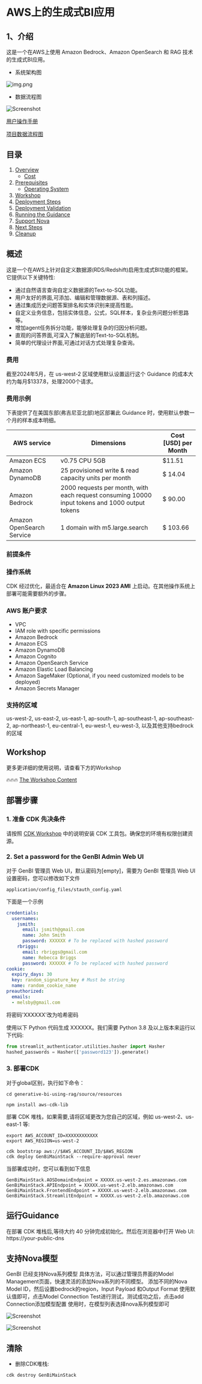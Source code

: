 # AWS上的生成式BI应用 

## 1、介绍


这是一个在AWS上使用 Amazon Bedrock、Amazon OpenSearch 和 RAG 技术的生成式BI应用。



- 系统架构图


![img.png](./assets/aws_architecture.png)

- 数据流程图

![Screenshot](./assets/logic.png)


[用户操作手册](https://github.com/aws-samples/generative-bi-using-rag/wiki/%E7%B3%BB%E7%BB%9F%E7%AE%A1%E7%90%86%E5%91%98%E6%93%8D%E4%BD%9C)

[项目数据流程图](https://github.com/aws-samples/generative-bi-using-rag/wiki/%E6%9E%B6%E6%9E%84%E5%9B%BE)


## 目录

1. [Overview](#overview)
    - [Cost](#cost)
2. [Prerequisites](#prerequisites)
    - [Operating System](#operating-system)
3. [Workshop](#workshop)
4. [Deployment Steps](#deployment-steps)
5. [Deployment Validation](#deployment-validation)
6. [Running the Guidance](#running-the-guidance)
7. [Support Nova](#support-nova)
8. [Next Steps](#next-steps)
9. [Cleanup](#cleanup)

## 概述


这是一个在AWS上针对自定义数据源(RDS/Redshift)启用生成式BI功能的框架。它提供以下关键特性:

- 通过自然语言查询自定义数据源的Text-to-SQL功能。
- 用户友好的界面,可添加、编辑和管理数据源、表和列描述。
- 通过集成历史问题答案排名和实体识别来提高性能。
- 自定义业务信息，包括实体信息，公式，SQL样本，复杂业务问题分析思路等。
- 增加agent任务拆分功能，能够处理复杂的归因分析问题。
- 直观的问答界面,可深入了解底层的Text-to-SQL机制。
- 简单的代理设计界面,可通过对话方式处理复杂查询。



### 费用

截至2024年5月，在 us-west-2 区域使用默认设置运行这个 Guidance 的成本大约为每月$1337.8，处理2000个请求。



### 费用示例

下表提供了在美国东部(弗吉尼亚北部)地区部署此 Guidance 时，使用默认参数一个月的样本成本明细。


| AWS service  | Dimensions | Cost [USD] per Month |
| ----------- | ------------ | ------------ |
| Amazon ECS | v0.75 CPU 5GB | $11.51 |
| Amazon DynamoDB | 25 provisioned write & read capacity units per month | $ 14.04 |
| Amazon Bedrock | 2000 requests per month, with each request consuming 10000 input tokens and 1000 output tokens | $ 90.00 |
| Amazon OpenSearch Service | 1 domain with m5.large.search | $ 103.66 |



### 前提条件

### 操作系统

CDK 经过优化，最适合在 **Amazon Linux 2023 AMI** 上启动。在其他操作系统上部署可能需要额外的步骤。

### AWS 账户要求

- VPC
- IAM role with specific permissions
- Amazon Bedrock
- Amazon ECS
- Amazon DynamoDB
- Amazon Cognito
- Amazon OpenSearch Service
- Amazon Elastic Load Balancing
- Amazon SageMaker (Optional, if you need customized models to be deployed)
- Amazon Secrets Manager

### 支持的区域

us-west-2, us-east-2, us-east-1, ap-south-1, ap-southeast-1, ap-southeast-2, ap-northeast-1, eu-central-1, eu-west-1, eu-west-3, 以及其他支持bedrock的区域

## Workshop

更多更详细的使用说明，请查看下方的Workshop

🔥🔥🔥 [The Workshop Content](https://catalog.us-east-1.prod.workshops.aws/workshops/37b20322-fc96-4716-8e51-4568b0641448)


## 部署步骤

### 1. 准备 CDK 先决条件

请按照 [CDK Workshop](https://cdkworkshop.com/15-prerequisites.html) 中的说明安装 CDK 工具包。确保您的环境有权限创建资源。

### 2. Set a password for the GenBI Admin Web UI

对于 GenBI 管理员 Web UI，默认密码为[empty]，需要为 GenBI 管理员 Web UI 设置密码，您可以修改如下文件

```application/config_files/stauth_config.yaml```

下面是一个示例

```yaml
credentials:
  usernames:
    jsmith:
      email: jsmith@gmail.com
      name: John Smith
      password: XXXXXX # To be replaced with hashed password
    rbriggs:
      email: rbriggs@gmail.com
      name: Rebecca Briggs
      password: XXXXXX # To be replaced with hashed password
cookie:
  expiry_days: 30
  key: random_signature_key # Must be string
  name: random_cookie_name
preauthorized:
  emails:
  - melsby@gmail.com
```

将密码'XXXXXX'改为哈希密码

使用以下 Python 代码生成 XXXXXX。我们需要 Python 3.8 及以上版本来运行以下代码:

```python
from streamlit_authenticator.utilities.hasher import Hasher
hashed_passwords = Hasher(['password123']).generate()
```

### 3. 部署CDK

对于global区别，执行如下命令：

```
cd generative-bi-using-rag/source/resources

npm install aws-cdk-lib
```

部署 CDK 堆栈，如果需要,请将区域更改为您自己的区域，例如 us-west-2、us-east-1 等:

```
export AWS_ACCOUNT_ID=XXXXXXXXXXXX
export AWS_REGION=us-west-2

cdk bootstrap aws://$AWS_ACCOUNT_ID/$AWS_REGION 
cdk deploy GenBiMainStack --require-approval never

```

当部署成功时，您可以看到如下信息
```
GenBiMainStack.AOSDomainEndpoint = XXXXX.us-west-2.es.amazonaws.com
GenBiMainStack.APIEndpoint = XXXXX.us-west-2.elb.amazonaws.com
GenBiMainStack.FrontendEndpoint = XXXXX.us-west-2.elb.amazonaws.com
GenBiMainStack.StreamlitEndpoint = XXXXX.us-west-2.elb.amazonaws.com
```


## 运行Guidance

在部署 CDK 堆栈后,等待大约 40 分钟完成初始化。然后在浏览器中打开 Web UI: https://your-public-dns


## 支持Nova模型

GenBI 已经支持Nova系列模型
具体方法，可以通过管理员界面的Model Management页面，快速灵活的添加Nova系列的不同模型。
添加不同的Nova Model ID，然后设置bedrock的region，Input Payload 和Output Format 使用默认值即可，点击Model Connection Test进行测试，测试成功之后，点击add Connection添加模型配置
使用时，在模型列表选择nova系列模型即可 

![Screenshot](./assets/model_namagermernt_nova.png)


![Screenshot](./assets/nova_model_select.png)

## 清除
- 删除CDK堆栈:
```
cdk destroy GenBiMainStack
```
